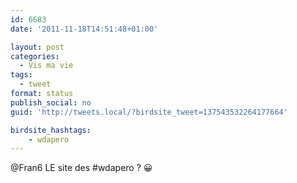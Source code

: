 ```yaml
---
id: 6683
date: '2011-11-18T14:51:48+01:00'

layout: post
categories:
  - Vis ma vie
tags:
  - tweet
format: status
publish_social: no
guid: 'http://tweets.local/?birdsite_tweet=137543532264177664'

birdsite_hashtags:
    - wdapero
---
```


@Fran6 LE site des #wdapero ? 😀